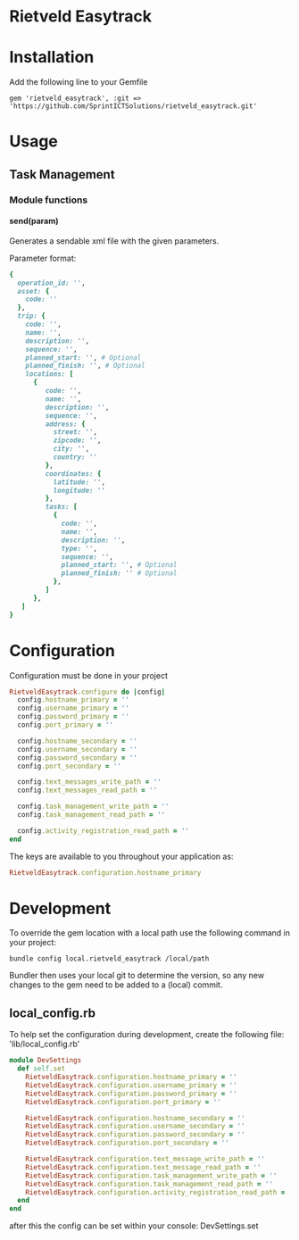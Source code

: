 # Rietveld Easytrack

# Installation
Add the following line to your Gemfile

```
gem 'rietveld_easytrack', :git => 'https://github.com/SprintICTSolutions/rietveld_easytrack.git'
```

# Usage

## Task Management

### Module functions

#### send(param)
Generates a sendable xml file with the given parameters.

Parameter format:

```ruby
{
  operation_id: '',
  asset: {
    code: ''
  },
  trip: { 
    code: '',
    name: '',
    description: '',
    sequence: '',
    planned_start: '', # Optional
    planned_finish: '', # Optional
    locations: [ 
      {
         code: '',
         name: '',
         description: '',
         sequence: '',
         address: {
           street: '',
           zipcode: '',
           city: '',
           country: ''
         },
         coordinates: {
           latitude: '',
           longitude: ''
         },
         tasks: [
           {
             code: '',
             name: '',
             description: '',
             type: '',
             sequence: '',
             planned_start: '', # Optional
             planned_finish: '' # Optional
           },
         ]   
      },  
   ] 
}

```

# Configuration

Configuration must be done in your project

```ruby
RietveldEasytrack.configure do |config|
  config.hostname_primary = ''
  config.username_primary = ''
  config.password_primary = ''
  config.port_primary = ''

  config.hostname_secondary = ''
  config.username_secondary = ''
  config.password_secondary = ''
  config.port_secondary = ''

  config.text_messages_write_path = ''
  config.text_messages_read_path = ''

  config.task_management_write_path = ''
  config.task_management_read_path = ''

  config.activity_registration_read_path = ''
end
```

The keys are available to you throughout your application as:

```ruby
RietveldEasytrack.configuration.hostname_primary
```

# Development
To override the gem location with a local path use the following command in your project:

```
bundle config local.rietveld_easytrack /local/path
```

Bundler then uses your local git to determine the version, so any new changes to the gem need to be added to a (local) commit.

## local_config.rb
To help set the configuration during development, create the following file: 'lib/local_config.rb'

```ruby
module DevSettings
  def self.set
    RietveldEasytrack.configuration.hostname_primary = ''
    RietveldEasytrack.configuration.username_primary = ''
    RietveldEasytrack.configuration.password_primary = ''
    RietveldEasytrack.configuration.port_primary = ''

    RietveldEasytrack.configuration.hostname_secondary = ''
    RietveldEasytrack.configuration.username_secondary = ''
    RietveldEasytrack.configuration.password_secondary = ''
    RietveldEasytrack.configuration.port_secondary = ''

    RietveldEasytrack.configuration.text_message_write_path = ''
    RietveldEasytrack.configuration.text_message_read_path = ''
    RietveldEasytrack.configuration.task_management_write_path = ''
    RietveldEasytrack.configuration.task_management_read_path = ''
    RietveldEasytrack.configuration.activity_registration_read_path = ''
  end
end
```

after this the config can be set within your console: DevSettings.set
